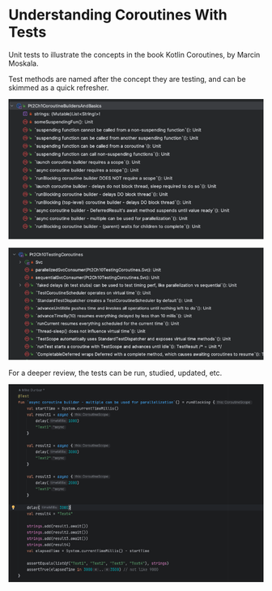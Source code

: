 # Understanding Coroutines With Tests
Unit tests to illustrate the concepts in the book Kotlin Coroutines, by Marcin Moskala.

Test methods are named after the concept they are testing, and can be skimmed as a quick refresher.

![Test Method Names](docs/TestMethodNames1.png)

![Test Method Names](docs/TestMethodNames2.png)

For a deeper review, the tests can be run, studied, updated, etc.

![Test Method Bodies](docs/TestMethodBodies.png)

